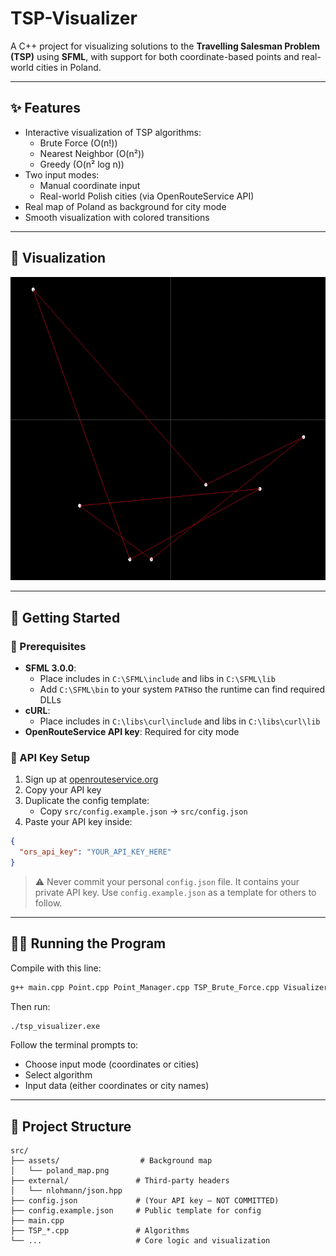 # TSP-Visualizer

A C++ project for visualizing solutions to the **Travelling Salesman Problem (TSP)** using **SFML**, with support for both coordinate-based points and real-world cities in Poland.

---

## ✨ Features
- Interactive visualization of TSP algorithms:
  - Brute Force (O(n!))
  - Nearest Neighbor (O(n²))
  - Greedy (O(n² log n))
- Two input modes:
  - Manual coordinate input
  - Real-world Polish cities (via OpenRouteService API)
- Real map of Poland as background for city mode
- Smooth visualization with colored transitions

---

## 🎥 Visualization

<p align="center">
  <img src="assets/demo_brute_force.gif" width="800"/>
</p>

---

## 🚀 Getting Started

### 🔧 Prerequisites
- **SFML 3.0.0**:
  - Place includes in `C:\SFML\include` and libs in `C:\SFML\lib`
  - Add `C:\SFML\bin` to your system `PATH`so the runtime can find required DLLs
- **cURL**:
  - Place includes in `C:\libs\curl\include` and libs in `C:\libs\curl\lib`
- **OpenRouteService API key**: Required for city mode

### 🔑 API Key Setup
1. Sign up at [openrouteservice.org](https://openrouteservice.org)
2. Copy your API key
3. Duplicate the config template:
   - Copy `src/config.example.json` → `src/config.json`
4. Paste your API key inside:

```json
{
  "ors_api_key": "YOUR_API_KEY_HERE"
}
```

> ⚠️ Never commit your personal `config.json` file. It contains your private API key. Use `config.example.json` as a template for others to follow.

---

## 🏃‍♂️ Running the Program

Compile with this line:
```bash
g++ main.cpp Point.cpp Point_Manager.cpp TSP_Brute_Force.cpp VisualizerController.cpp TSP_NN.cpp TSP_Greedy.cpp CityTSPRunner.cpp ConfigLoader.cpp OpenRouteServiceClient.cpp -o tsp_visualizer.exe -IC:\SFML\SFML-3.0.0\include -LC:\SFML\SFML-3.0.0\lib -lsfml-graphics -lsfml-window -lsfml-system -lopengl32 -lgdi32 -IC:\libs\curl\curl-8.13.0_2-win64-mingw\include -LC:\libs\curl\curl-8.13.0_2-win64-mingw\lib -lcurl -Iexternal
```
Then run:
```bash
./tsp_visualizer.exe
```

Follow the terminal prompts to:
- Choose input mode (coordinates or cities)
- Select algorithm
- Input data (either coordinates or city names)

---

## 📁 Project Structure
```
src/
├── assets/                  # Background map
│   └── poland_map.png
├── external/               # Third-party headers
│   └── nlohmann/json.hpp
├── config.json             # (Your API key — NOT COMMITTED)
├── config.example.json     # Public template for config
├── main.cpp
├── TSP_*.cpp               # Algorithms
└── ...                     # Core logic and visualization
```